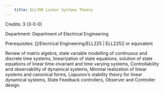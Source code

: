 ```yaml
---
    title: ELL700 Linear Systems Theory
---
```

Credits: 3 (3-0-0)

Department: Department of Electrical Engineering

Prerequisites: [[/Electrical Engineering/ELL225 | ELL225]] or equivalent

Review of matrix algebra, state variable modelling of continuous and discrete time systems, linearization of state equations, solution of state equations of linear time-invariant and time varying systems, Controllability and observability of dynamical systems, Minimal realization of linear systems and canonical forms, Liapunov’s stability theory for linear dynamical systems, State Feedback controllers, Observer and Controller design.